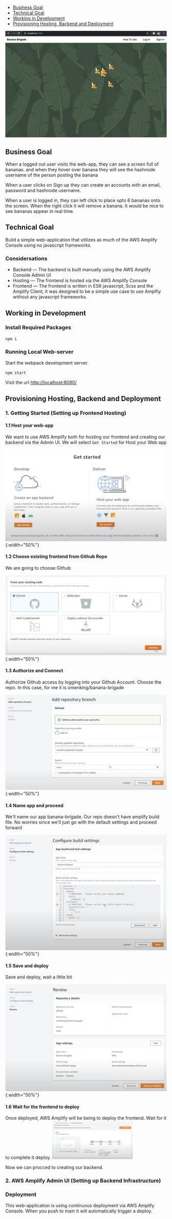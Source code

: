 - [Business Goal](#business-goal)
- [Technical Goal](#technical-goal)
- [Working in Development](#working-in-development)
- [Provisioning Hosting, Backend and Deployment](#provisioning-hosting-backend-and-deployment)

![](docs/screenshot.png)

## Business Goal

When a logged out user visits the web-app, they can see a screen full of bananas.
and when they hover over banana they will see the hashnode username of the person posting the banana

When a user clicks on Sign up they can create an accounts with an email, password and hashnode username.

When a user is logged in, they can left click to place upto 6 bananas onto the screen.
When the right click it will remove a banana. It would be nice to see bananas appear in real time.

## Technical Goal

Build a simple web-application that utilizes as much of the AWS Amplify Console using no javascript frameworks.

### Considersations

- Backend — The backend is built manually using the AWS Amplify Console Admin UI
- Hosting — The frontend is hosted via the AWS Amplify Console
- Frontend — The frontend is written in ES6 javascript, Scss and the Amplify Client, it was designed to be a simple use case to use Amplfiy without any javascript frameworks.

## Working in Development 

### Install Required Packages

```
npm i
```

### Running Local Web-server

Start the webpack development server.

```
npm start
```

Visit the url [http://localhost:8080/](http://localhost:8080/)

## Provisioning Hosting, Backend and Deployment

### 1. Getting Started (Setting up Frontend Hosting)

#### 1.1 Host your web-app

We want to use AWS Amplify both for hosting our frontend and creating our backend via the Admin UI.
We will select `Get Started` for Host your Web app

![](docs/get_started-000.png){:width="50%"}

#### 1.2 Choose existing frontend from Github Repo

We are going to choose Github

![](docs/get_started-001.png){:width="50%"}

#### 1.3 Authorize and Connect

Authorize Github access by logging into your Github Account.
Choose the repo. In this case, for me it is omenking/banana-brigade

![](docs/get_started-002.png){:width="50%"}

#### 1.4 Name app and proceed

We'll name our app banana-brigade. Our repo doesn't have amplify build
file. No worries since we'll just go with the default settings and
proceed forward

![](docs/get_started-003.png){:width="50%"}

#### 1.5 Save and deploy

Save and deploy, wait a little bit

![](docs/get_started-004.png){:width="50%"}

#### 1.6 Wait for the frontend to deploy

Once deployed, AWS Amplify will be being to deploy the frontend.
Wait for it to complete it deploy.
<img src='docs/get_started-005.png' width='50%' />

Now we can procced to creating our backend.

### 2. AWS Amplify Admin UI (Setting up Backend Infrastructure)






### Deployment

This web-application is using continuous deployment via AWS Amplify Console.
When you push to main it will automatically trigger a deploy.
